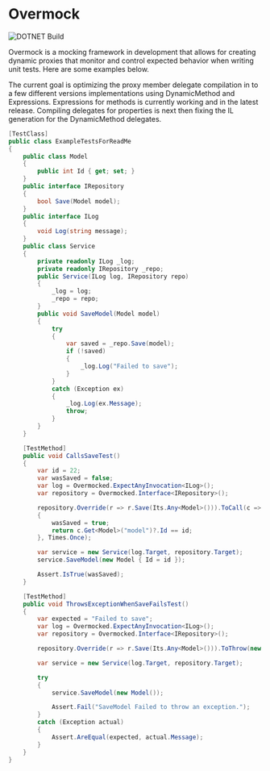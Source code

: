 # Overmock
![DOTNET Build](https://github.com/overmock/overmock/actions/workflows/dotnet.yml/badge.svg)

Overmock is a mocking framework in development that allows for creating dynamic proxies that monitor and control expected behavior when writing unit tests. Here are some examples below.

The current goal is optimizing the proxy member delegate compilation in to a few different versions implementations using DynamicMethod and Expressions. Expressions for methods is currently working and in the latest release. Compiling delegates for properties is next then fixing the IL generation for the DynamicMethod delegates. 

``` C#
[TestClass]
public class ExampleTestsForReadMe
{
    public class Model
    {
        public int Id { get; set; }
    }
    public interface IRepository
    {
        bool Save(Model model);
    }
    public interface ILog
    {
        void Log(string message);
    }
    public class Service
    {
        private readonly ILog _log;
        private readonly IRepository _repo;
        public Service(ILog log, IRepository repo)
        {
            _log = log;
            _repo = repo;
        }
        public void SaveModel(Model model)
        {
            try
            {
                var saved = _repo.Save(model);
                if (!saved)
                {
                    _log.Log("Failed to save");
                }
            }
            catch (Exception ex)
            {
                _log.Log(ex.Message);
                throw;
            }
        }
    }

    [TestMethod]
    public void CallsSaveTest()
    {
        var id = 22;
        var wasSaved = false;
        var log = Overmocked.ExpectAnyInvocation<ILog>();
        var repository = Overmocked.Interface<IRepository>();

        repository.Override(r => r.Save(Its.Any<Model>())).ToCall(c =>
        {
            wasSaved = true;
            return c.Get<Model>("model")?.Id == id;
        }, Times.Once);

        var service = new Service(log.Target, repository.Target);
        service.SaveModel(new Model { Id = id });

        Assert.IsTrue(wasSaved);
    }

    [TestMethod]
    public void ThrowsExceptionWhenSaveFailsTest()
    {
        var expected = "Failed to save";
        var log = Overmocked.ExpectAnyInvocation<ILog>();
        var repository = Overmocked.Interface<IRepository>();

        repository.Override(r => r.Save(Its.Any<Model>())).ToThrow(new Exception(expected));

        var service = new Service(log.Target, repository.Target);

        try
        {
            service.SaveModel(new Model());

            Assert.Fail("SaveModel Failed to throw an exception.");
        }
        catch (Exception actual)
        {
            Assert.AreEqual(expected, actual.Message);
        }
    }
}
```
